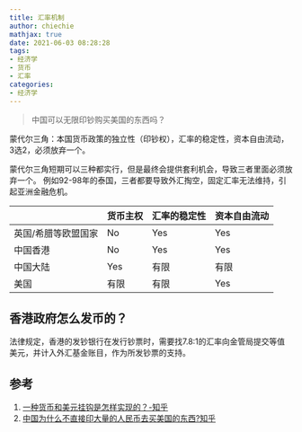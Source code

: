 ```yaml
---
title: 汇率机制
author: chiechie
mathjax: true
date: 2021-06-03 08:28:28
tags:
- 经济学
- 货币
- 汇率
categories:
- 经济学
---
```


> 中国可以无限印钞购买美国的东西吗？

蒙代尔三角：本国货币政策的独立性（印钞权），汇率的稳定性，资本自由流动，3选2，必须放弃一个。

蒙代尔三角短期可以三种都实行，但是最终会提供套利机会，导致三者里面必须放弃一个。
例如92-98年的泰国，三者都要导致外汇掏空，固定汇率无法维持，引起亚洲金融危机。


|            | 货币主权 | 汇率的稳定性 | 资本自由流动 |
|------------|------|------|--------|
| 英国/希腊等欧盟国家 | No   | Yes  | Yes    |
| 中国香港       | No   | Yes  | Yes    |
| 中国大陆       | Yes  | 有限   | 有限     |
| 美国         | 有限   | 有限   | Yes    |


## 香港政府怎么发币的？

法律规定，香港的发钞银行在发行钞票时，需要找7.8:1的汇率向金管局提交等值美元，并计入外汇基金账目，作为所发钞票的支持。



## 参考
1. [一种货币和美元挂钩是怎样实现的？-知乎](https://www.zhihu.com/question/21611592/answer/18777171)
1. [中国为什么不直接印大量的人民币去买美国的东西?知乎](https://www.zhihu.com/question/67928805/answer/257923560)